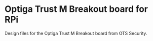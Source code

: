 # Optiga Trust M Breakout board for RPi

Design files for the Optiga Trust M Breakout board from OTS Security.
